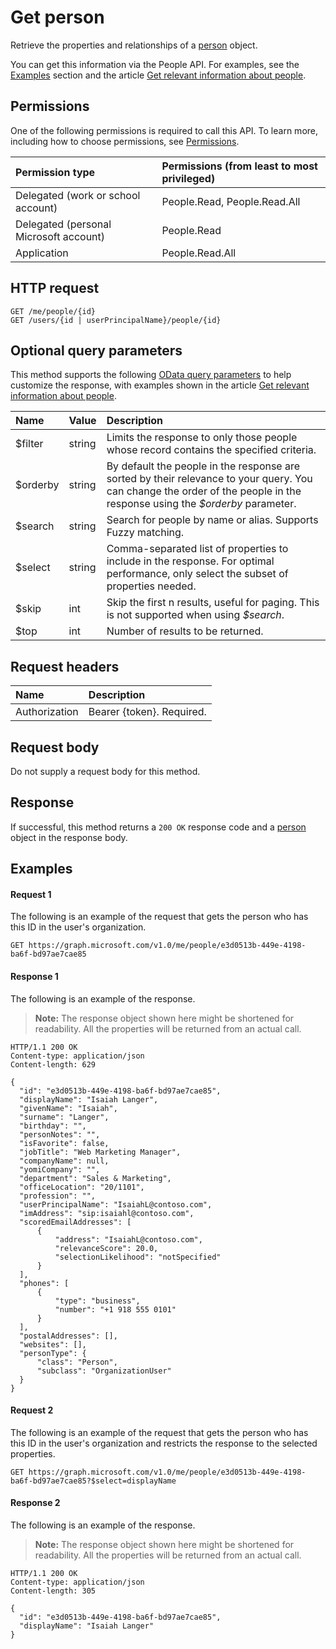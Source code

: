 # Get person

Retrieve the properties and relationships of a [person](../resources/person.md) object.

You can get this information via the People API. For examples, see the [Examples](#examples) section and the article [Get relevant information about people](../../../concepts/people_example.md).

## Permissions
One of the following permissions is required to call this API. To learn more, including how to choose permissions, see [Permissions](../../../concepts/permissions_reference.md).

|Permission type      | Permissions (from least to most privileged)              |
|:--------------------|:---------------------------------------------------------|
|Delegated (work or school account) | People.Read, People.Read.All    |
|Delegated (personal Microsoft account) | People.Read    |
|Application | People.Read.All |

## HTTP request
<!-- { "blockType": "ignored" } -->

```http
GET /me/people/{id}
GET /users/{id | userPrincipalName}/people/{id}
```

## Optional query parameters
This method supports the following [OData query parameters](../../../concepts/query_parameters.md) to help customize the response, with examples shown in the article [Get relevant information about people](../../../concepts/people_example.md).

|Name|Value|Description| 
|:---------------|:--------|:-------| 
|$filter|string|Limits the response to only those people whose record contains the specified criteria.| 
|$orderby|string|By default the people in the response are sorted by their relevance to your query. You can change the order of the people in the response using the *$orderby* parameter.| 
|$search|string|Search for people by name or alias. Supports Fuzzy matching.| 
|$select|string|Comma-separated list of properties to include in the response. For optimal performance, only select the subset of properties needed.| 
|$skip|int|Skip the first n results, useful for paging. This is not supported when using *$search*.| 
|$top|int|Number of results to be returned.| 

## Request headers
| Name      |Description|
|:----------|:----------|
| Authorization  | Bearer {token}. Required. |

## Request body
Do not supply a request body for this method.

## Response
If successful, this method returns a `200 OK` response code and a [person](../resources/person.md) object in the response body.

## Examples
#### Request 1
The following is an example of the request that gets the person who has this ID in the user's organization. 

<!-- {
  "blockType": "request",
  "name": "get_person_by_id"
}-->
```http
GET https://graph.microsoft.com/v1.0/me/people/e3d0513b-449e-4198-ba6f-bd97ae7cae85
```

#### Response 1
The following is an example of the response.

>**Note:** The response object shown here might be shortened for readability. All the properties will be returned from an actual call.

<!-- {
  "blockType": "response",
  "name": "get_person_by_id",
  "truncated": true,
  "@odata.type": "microsoft.graph.person"
} -->

```http
HTTP/1.1 200 OK
Content-type: application/json
Content-length: 629

{
  "id": "e3d0513b-449e-4198-ba6f-bd97ae7cae85",
  "displayName": "Isaiah Langer",
  "givenName": "Isaiah",
  "surname": "Langer",
  "birthday": "",
  "personNotes": "",
  "isFavorite": false,
  "jobTitle": "Web Marketing Manager",
  "companyName": null,
  "yomiCompany": "",
  "department": "Sales & Marketing",
  "officeLocation": "20/1101",
  "profession": "",
  "userPrincipalName": "IsaiahL@contoso.com",
  "imAddress": "sip:isaiahl@contoso.com",
  "scoredEmailAddresses": [
      {
          "address": "IsaiahL@contoso.com",
          "relevanceScore": 20.0,
          "selectionLikelihood": "notSpecified"
      }
  ],
  "phones": [
      {
          "type": "business",
          "number": "+1 918 555 0101"
      }
  ],
  "postalAddresses": [],
  "websites": [],
  "personType": {
      "class": "Person",
      "subclass": "OrganizationUser"
  }
}
```

#### Request 2
The following is an example of the request that gets the person who has this ID in the user's organization and restricts the response to the selected properties.

<!-- {
  "blockType": "request",
  "name": "get_person_by_id_with_select"
}-->
```http
GET https://graph.microsoft.com/v1.0/me/people/e3d0513b-449e-4198-ba6f-bd97ae7cae85?$select=displayName
```
#### Response 2
The following is an example of the response.

>**Note:** The response object shown here might be shortened for readability. All the properties will be returned from an actual call.

<!-- {
  "blockType": "response",
  "name": "get_person_by_id_with_select",
  "truncated": true,
  "@odata.type": "microsoft.graph.person"
} -->

```http
HTTP/1.1 200 OK
Content-type: application/json
Content-length: 305

{
  "id": "e3d0513b-449e-4198-ba6f-bd97ae7cae85",
  "displayName": "Isaiah Langer"
}
```

<!-- uuid: 8fcb5dbc-d5aa-4681-8e31-b001d5168d79
2015-10-25 14:57:30 UTC -->
<!-- {
  "type": "#page.annotation",
  "description": "Get person",
  "keywords": "",
  "section": "documentation",
  "tocPath": ""
}-->
